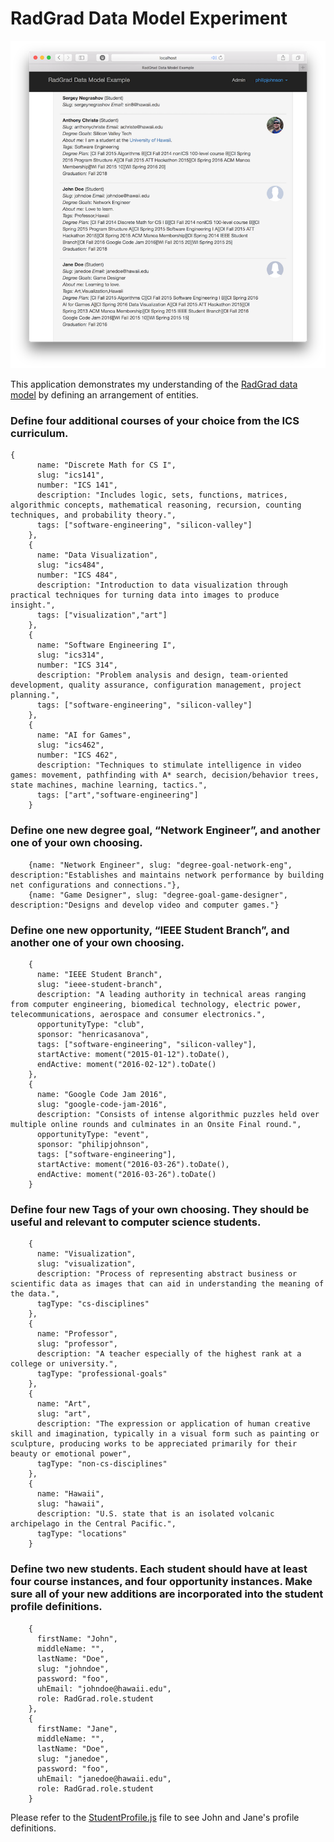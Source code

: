 # RadGrad Data Model Experiment

![](https://raw.githubusercontent.com/aljonpreza/radgrad-data-model-experiment/master/doc/images/radgradex.png)

This application demonstrates my understanding of the [RadGrad data model](https://github.com/radgrad/data-model-example) by defining an arrangement of entities.


### Define four additional courses of your choice from the ICS curriculum.

```
{
      name: "Discrete Math for CS I",
      slug: "ics141",
      number: "ICS 141",
      description: "Includes logic, sets, functions, matrices, algorithmic concepts, mathematical reasoning, recursion, counting techniques, and probability theory.",
      tags: ["software-engineering", "silicon-valley"]
    },
    {
      name: "Data Visualization",
      slug: "ics484",
      number: "ICS 484",
      description: "Introduction to data visualization through practical techniques for turning data into images to produce insight.",
      tags: ["visualization","art"]
    },
    {
      name: "Software Engineering I",
      slug: "ics314",
      number: "ICS 314",
      description: "Problem analysis and design, team-oriented development, quality assurance, configuration management, project planning.",
      tags: ["software-engineering", "silicon-valley"]
    },
    {
      name: "AI for Games",
      slug: "ics462",
      number: "ICS 462",
      description: "Techniques to stimulate intelligence in video games: movement, pathfinding with A* search, decision/behavior trees, state machines, machine learning, tactics.",
      tags: ["art","software-engineering"]
    }
```
### Define one new degree goal, “Network Engineer”, and another one of your own choosing.
```
    {name: "Network Engineer", slug: "degree-goal-network-eng", description:"Establishes and maintains network performance by building net configurations and connections."},
    {name: "Game Designer", slug: "degree-goal-game-designer", description:"Designs and develop video and computer games."}
```
### Define one new opportunity, “IEEE Student Branch”, and another one of your own choosing.
```
    {
      name: "IEEE Student Branch",
      slug: "ieee-student-branch",
      description: "A leading authority in technical areas ranging from computer engineering, biomedical technology, electric power, telecommunications, aerospace and consumer electronics.",
      opportunityType: "club",
      sponsor: "henricasanova",
      tags: ["software-engineering", "silicon-valley"],
      startActive: moment("2015-01-12").toDate(),
      endActive: moment("2016-02-12").toDate()
    },
    {
      name: "Google Code Jam 2016",
      slug: "google-code-jam-2016",
      description: "Consists of intense algorithmic puzzles held over multiple online rounds and culminates in an Onsite Final round.",
      opportunityType: "event",
      sponsor: "philipjohnson",
      tags: ["software-engineering"],
      startActive: moment("2016-03-26").toDate(),
      endActive: moment("2016-03-26").toDate()
    }
```
### Define four new Tags of your own choosing. They should be useful and relevant to computer science students.
```
    {
      name: "Visualization",
      slug: "visualization",
      description: "Process of representing abstract business or scientific data as images that can aid in understanding the meaning of the data.",
      tagType: "cs-disciplines"
    },
    {
      name: "Professor",
      slug: "professor",
      description: "A teacher especially of the highest rank at a college or university.",
      tagType: "professional-goals"
    },
    {
      name: "Art",
      slug: "art",
      description: "The expression or application of human creative skill and imagination, typically in a visual form such as painting or sculpture, producing works to be appreciated primarily for their beauty or emotional power",
      tagType: "non-cs-disciplines"
    },
    {
      name: "Hawaii",
      slug: "hawaii",
      description: "U.S. state that is an isolated volcanic archipelago in the Central Pacific.",
      tagType: "locations"
    }
```
### Define two new students. Each student should have at least four course instances, and four opportunity instances. Make sure all of your new additions are incorporated into the student profile definitions.

```
    {
      firstName: "John",
      middleName: "",
      lastName: "Doe",
      slug: "johndoe",
      password: "foo",
      uhEmail: "johndoe@hawaii.edu",
      role: RadGrad.role.student
    },
    {
      firstName: "Jane",
      middleName: "",
      lastName: "Doe",
      slug: "janedoe",
      password: "foo",
      uhEmail: "janedoe@hawaii.edu",
      role: RadGrad.role.student
    }
```
Please refer to the [StudentProfile.js](https://github.com/aljonpreza/radgrad-data-model-experiment/blob/master/app/server/sample-data-model/definitions/StudentProfile.js) file to see John and Jane's profile definitions.

